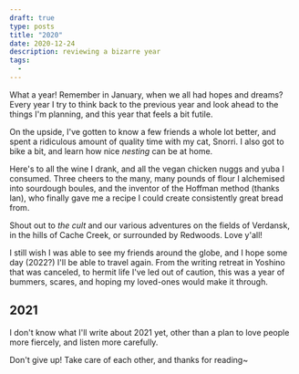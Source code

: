 ```yaml
---
draft: true
type: posts
title: "2020"
date: 2020-12-24
description: reviewing a bizarre year
tags:
  - 
---
```


What a year! Remember in January, when we all had hopes and dreams? Every year I try to think back to the previous year and look ahead to the things I'm planning, and this year that feels a bit futile.

On the upside, I've gotten to know a few friends a whole lot better, and spent a ridiculous amount of quality time with my cat, Snorri. I also got to bike a bit, and learn how nice _nesting_ can be at home.

Here's to all the wine I drank, and all the vegan chicken nuggs and yuba I consumed. Three cheers to the many, many pounds of flour I alchemised into sourdough boules, and the inventor of the Hoffman method (thanks Ian), who finally gave me a recipe I could create consistently great bread from.

Shout out to _the cult_ and our various adventures on the fields of Verdansk, in the hills of Cache Creek, or surrounded by Redwoods. Love y'all!

I still wish I was able to see my friends around the globe, and I hope some day (2022?) I'll be able to travel again. From the writing retreat in Yoshino that was canceled, to hermit life I've led out of caution, this was a year of bummers, scares, and hoping my loved-ones would make it through.

## 2021

I don't know what I'll write about 2021 yet, other than a plan to love people more fiercely, and listen more carefully. 

Don't give up! Take care of each other, and thanks for reading~